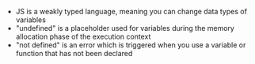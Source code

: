- JS is a weakly typed language, meaning you can change data types of variables
- "undefined" is a placeholder used for variables during the memory allocation phase of the execution context
- "not defined" is an error which is triggered when you use a variable or function that has not been declared
